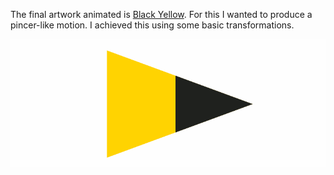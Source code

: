 The final artwork animated is [Black Yellow](http://www.artnet.com/artwork/426149315/425933809/ellsworth-kelly-black-yellow.html). For this I wanted to produce a pincer-like motion. I achieved this using some basic transformations.

![revolute triangle](../project_images/revolutetriangle.gif)